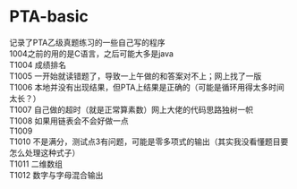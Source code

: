 # PTA-basic
记录了PTA乙级真题练习的一些自己写的程序  
1004之前的用的是C语言，之后可能大多是java  
T1004 成绩排名  
T1005 一开始就读错题了，导致一上午做的和答案对不上；网上找了一版  
T1006 本地并没有出现结果，但PTA上结果是正确的（可能是循环用得太多时间太长？）  
T1007 自己做的超时（就是正常算素数）网上大佬的代码思路独树一帜  
T1008 如果用链表会不会好做一点  
T1009   
T1010 不是满分，测试点3有问题，可能是零多项式的输出（其实我没看懂题目要怎么处理这种式子）  
T1011 二维数组  
T1012 数字与字母混合输出  
